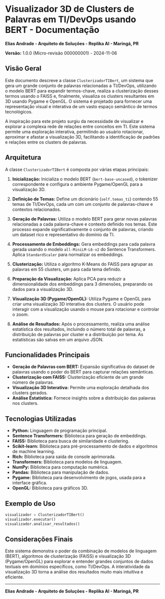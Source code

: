 # Visualizador 3D de Clusters de Palavras em TI/DevOps usando BERT - Documentação

**Elias Andrade - Arquiteto de Soluções - Replika AI - Maringá, PR**

**Versão:** 1.0.0 (Micro-revisão 000000001) - 2024-11-06


## Visão Geral

Este documento descreve a classe `ClusterizadorTIBert`, um sistema que gera um grande conjunto de palavras relacionadas a TI/DevOps, utilizando o modelo BERT para expandir termos-chave, realiza a clusterização desses termos usando o FAISS e, finalmente, visualiza os clusters resultantes em 3D usando Pygame e OpenGL.  O sistema é projetado para fornecer uma representação visual e interativa de um vasto espaço semântico de termos tecnológicos.

A inspiração para este projeto surgiu da necessidade de visualizar e explorar a complexa rede de relações entre conceitos em TI.  Este sistema permite uma exploração interativa, permitindo ao usuário rotacionar, aproximar e afastar a visualização 3D, facilitando a identificação de padrões e relações entre os clusters de palavras.

## Arquitetura

A classe `ClusterizadorTIBert` é composta por várias etapas principais:

1. **Inicialização:** Inicializa o modelo BERT (`bert-base-uncased`), o tokenizer correspondente e configura o ambiente Pygame/OpenGL para a visualização 3D.

2. **Definição de Temas:** Define um dicionário (`self.temas_ti`) contendo 55 temas de TI/DevOps, cada um com um conjunto de palavras-chave e contextos relacionados.

3. **Geração de Palavras:**  Utiliza o modelo BERT para gerar novas palavras relacionadas a cada palavra-chave e contexto definido nos temas.  Este processo expande significativamente o conjunto de palavras, criando um dataset rico e representativo do domínio da TI.

4. **Processamento de Embeddings:** Gera embeddings para cada palavra gerada usando o modelo `all-MiniLM-L6-v2` do Sentence Transformers.  Aplica `StandardScaler` para normalizar os embeddings.

5. **Clusterização:** Utiliza o algoritmo K-Means do FAISS para agrupar as palavras em 55 clusters, um para cada tema definido.

6. **Preparação da Visualização:** Aplica PCA para reduzir a dimensionalidade dos embeddings para 3 dimensões, preparando os dados para a visualização 3D.

7. **Visualização 3D (Pygame/OpenGL):**  Utiliza Pygame e OpenGL para criar uma visualização 3D interativa dos clusters.  O usuário pode interagir com a visualização usando o mouse para rotacionar e controlar o zoom.

8. **Análise de Resultados:**  Após o processamento, realiza uma análise estatística dos resultados, incluindo o número total de palavras, a distribuição de palavras por cluster e a distribuição por tema.  As estatísticas são salvas em um arquivo JSON.

## Funcionalidades Principais

- **Geração de Palavras com BERT:** Expansão significativa do dataset de palavras usando o poder do BERT para capturar relações semânticas.
- **Clusterização com FAISS:** Clusterização eficiente de um grande número de palavras.
- **Visualização 3D Interativa:** Permite uma exploração detalhada dos clusters gerados.
- **Análise Estatística:** Fornece insights sobre a distribuição das palavras nos clusters.

## Tecnologias Utilizadas

- **Python:** Linguagem de programação principal.
- **Sentence Transformers:** Biblioteca para geração de embeddings.
- **FAISS:** Biblioteca para busca de similaridade e clustering.
- **Scikit-learn:** Biblioteca para pré-processamento de dados e algoritmos de machine learning.
- **Rich:** Biblioteca para saída de console aprimorada.
- **Transformers:** Biblioteca para modelos de linguagem.
- **NumPy:** Biblioteca para computação numérica.
- **Pandas:** Biblioteca para manipulação de dados.
- **Pygame:** Biblioteca para desenvolvimento de jogos, usada para a interface gráfica.
- **OpenGL:** Biblioteca para gráficos 3D.

## Exemplo de Uso

```python
visualizador = ClusterizadorTIBert()
visualizador.executar()
visualizador.analisar_resultados()
```

## Considerações Finais

Este sistema demonstra o poder da combinação de modelos de linguagem (BERT), algoritmos de clusterização (FAISS) e visualização 3D (Pygame/OpenGL) para explorar e entender grandes conjuntos de dados textuais em domínios específicos, como TI/DevOps.  A interatividade da visualização 3D torna a análise dos resultados muito mais intuitiva e eficiente.


---

**Elias Andrade - Arquiteto de Soluções - Replika AI - Maringá, PR**
